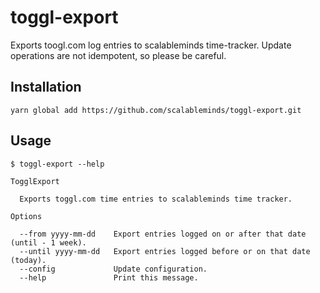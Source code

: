 # toggl-export
Exports toogl.com log entries to scalableminds time-tracker. Update operations are not idempotent, so please be careful.

## Installation
`yarn global add https://github.com/scalableminds/toggl-export.git`

## Usage
```
$ toggl-export --help

TogglExport

  Exports toggl.com time entries to scalableminds time tracker.

Options

  --from yyyy-mm-dd    Export entries logged on or after that date (until - 1 week).
  --until yyyy-mm-dd   Export entries logged before or on that date (today).
  --config             Update configuration.
  --help               Print this message.
  ```
